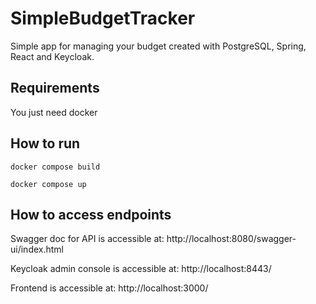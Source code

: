 # SimpleBudgetTracker

Simple app for managing your budget created with PostgreSQL, Spring, React and Keycloak.

## Requirements

You just need docker

## How to run

```shell
docker compose build
```
```shell docker compose up
docker compose up
```

## How to access endpoints

Swagger doc for API is accessible at: http://localhost:8080/swagger-ui/index.html

Keycloak admin console is accessible at: http://localhost:8443/

Frontend is accessible at: http://localhost:3000/

